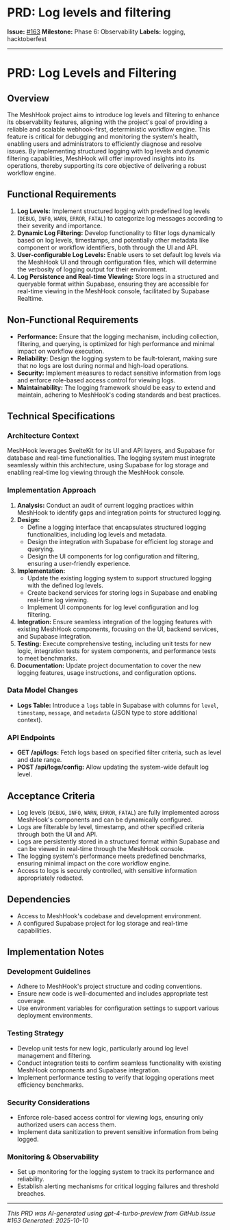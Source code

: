 # PRD: Log levels and filtering

**Issue:** [#163](https://github.com/profullstack/meshhook/issues/163)
**Milestone:** Phase 6: Observability
**Labels:** logging, hacktoberfest

---

# PRD: Log Levels and Filtering

## Overview

The MeshHook project aims to introduce log levels and filtering to enhance its observability features, aligning with the project's goal of providing a reliable and scalable webhook-first, deterministic workflow engine. This feature is critical for debugging and monitoring the system's health, enabling users and administrators to efficiently diagnose and resolve issues. By implementing structured logging with log levels and dynamic filtering capabilities, MeshHook will offer improved insights into its operations, thereby supporting its core objective of delivering a robust workflow engine.

## Functional Requirements

1. **Log Levels:** Implement structured logging with predefined log levels (`DEBUG`, `INFO`, `WARN`, `ERROR`, `FATAL`) to categorize log messages according to their severity and importance.
2. **Dynamic Log Filtering:** Develop functionality to filter logs dynamically based on log levels, timestamps, and potentially other metadata like component or workflow identifiers, both through the UI and API.
3. **User-configurable Log Levels:** Enable users to set default log levels via the MeshHook UI and through configuration files, which will determine the verbosity of logging output for their environment.
4. **Log Persistence and Real-time Viewing:** Store logs in a structured and queryable format within Supabase, ensuring they are accessible for real-time viewing in the MeshHook console, facilitated by Supabase Realtime.

## Non-Functional Requirements

- **Performance:** Ensure that the logging mechanism, including collection, filtering, and querying, is optimized for high performance and minimal impact on workflow execution.
- **Reliability:** Design the logging system to be fault-tolerant, making sure that no logs are lost during normal and high-load operations.
- **Security:** Implement measures to redact sensitive information from logs and enforce role-based access control for viewing logs.
- **Maintainability:** The logging framework should be easy to extend and maintain, adhering to MeshHook's coding standards and best practices.

## Technical Specifications

### Architecture Context

MeshHook leverages SvelteKit for its UI and API layers, and Supabase for database and real-time functionalities. The logging system must integrate seamlessly within this architecture, using Supabase for log storage and enabling real-time log viewing through the MeshHook console.

### Implementation Approach

1. **Analysis:** Conduct an audit of current logging practices within MeshHook to identify gaps and integration points for structured logging.
2. **Design:**
   - Define a logging interface that encapsulates structured logging functionalities, including log levels and metadata.
   - Design the integration with Supabase for efficient log storage and querying.
   - Design the UI components for log configuration and filtering, ensuring a user-friendly experience.
3. **Implementation:**
   - Update the existing logging system to support structured logging with the defined log levels.
   - Create backend services for storing logs in Supabase and enabling real-time log viewing.
   - Implement UI components for log level configuration and log filtering.
4. **Integration:** Ensure seamless integration of the logging features with existing MeshHook components, focusing on the UI, backend services, and Supabase integration.
5. **Testing:** Execute comprehensive testing, including unit tests for new logic, integration tests for system components, and performance tests to meet benchmarks.
6. **Documentation:** Update project documentation to cover the new logging features, usage instructions, and configuration options.

### Data Model Changes

- **Logs Table:** Introduce a `logs` table in Supabase with columns for `level`, `timestamp`, `message`, and `metadata` (JSON type to store additional context).

### API Endpoints

- **GET /api/logs:** Fetch logs based on specified filter criteria, such as level and date range.
- **POST /api/logs/config:** Allow updating the system-wide default log level.

## Acceptance Criteria

- Log levels (`DEBUG`, `INFO`, `WARN`, `ERROR`, `FATAL`) are fully implemented across MeshHook's components and can be dynamically configured.
- Logs are filterable by level, timestamp, and other specified criteria through both the UI and API.
- Logs are persistently stored in a structured format within Supabase and can be viewed in real-time through the MeshHook console.
- The logging system's performance meets predefined benchmarks, ensuring minimal impact on the core workflow engine.
- Access to logs is securely controlled, with sensitive information appropriately redacted.

## Dependencies

- Access to MeshHook's codebase and development environment.
- A configured Supabase project for log storage and real-time capabilities.

## Implementation Notes

### Development Guidelines

- Adhere to MeshHook's project structure and coding conventions.
- Ensure new code is well-documented and includes appropriate test coverage.
- Use environment variables for configuration settings to support various deployment environments.

### Testing Strategy

- Develop unit tests for new logic, particularly around log level management and filtering.
- Conduct integration tests to confirm seamless functionality with existing MeshHook components and Supabase integration.
- Implement performance testing to verify that logging operations meet efficiency benchmarks.

### Security Considerations

- Enforce role-based access control for viewing logs, ensuring only authorized users can access them.
- Implement data sanitization to prevent sensitive information from being logged.

### Monitoring & Observability

- Set up monitoring for the logging system to track its performance and reliability.
- Establish alerting mechanisms for critical logging failures and threshold breaches.

---

*This PRD was AI-generated using gpt-4-turbo-preview from GitHub issue #163*
*Generated: 2025-10-10*
